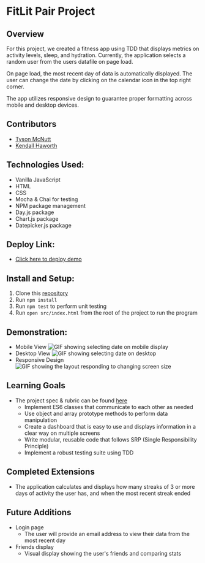 # FitLit Pair Project
## Overview

  For this project, we created a fitness app using TDD  that displays metrics on activity levels, sleep, and hydration. Currently, the application selects a random user from the users datafile on page load. 

  On page load, the most recent day of data is automatically displayed. The user can change the date by clicking on the calendar icon in the top right corner.

  The app utilizes responsive design to guarantee proper formatting across mobile and desktop devices.

## Contributors
* [Tyson McNutt](https://github.com/tysnj)
* [Kendall Haworth](https://github.com/kendallha)

## Technologies Used:
* Vanilla JavaScript
* HTML
* CSS
* Mocha & Chai for testing
* NPM package management
* Day.js package
* Chart.js package
* Datepicker.js package

## Deploy Link:
* [Click here to deploy demo](https://tysnj.github.io/fitlit/)

## Install and Setup:
1. Clone this [repository](https://github.com/tysnj/fitlit)
2. Run `npm install`
3. Run `npm test` to perform unit testing
4. Run `open src/index.html` from the root of the project to run the program

## Demonstration:

* Mobile View
 ![GIF showing selecting date on mobile display](gifURL)
* Desktop View
 ![GIF showing selecting date on desktop](gifURL)
* Responsive Design
  ![GIF showing the layout responding to changing screen size](gifURL)

## Learning Goals
* The project spec & rubric can be found [here](https://frontend.turing.io/projects/fitlit.html)
  * Implement ES6 classes that communicate to each other as needed
  * Use object and array prototype methods to perform data manipulation
  * Create a dashboard that is easy to use and displays information in a clear way on multiple screens
  * Write modular, reusable code that follows SRP (Single Responsibility Principle)
  * Implement a robust testing suite using TDD

## Completed Extensions
  * The application calculates and displays how many streaks of 3 or more days of activity the user has, and when the most recent streak ended

## Future Additions
* Login page
  * The user will provide an email address to view their data from the most recent day 
* Friends display
  * Visual display showing the user's friends and comparing stats


